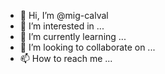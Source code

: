 - 👋 Hi, I’m @mig-calval
- 👀 I’m interested in ...
- 🌱 I’m currently learning ...
- 💞️ I’m looking to collaborate on ...
- 📫 How to reach me ...

<!---
mig-calval/mig-calval is a ✨ special ✨ repository because its `README.md` (this file) appears on your GitHub profile.
You can click the Preview link to take a look at your changes.
--->
